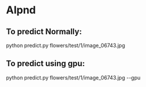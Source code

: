 # AIpnd
To predict Normally:
--------------------

python predict.py flowers/test/1/image_06743.jpg 


To predict using gpu:
---------------------

python predict.py flowers/test/1/image_06743.jpg --gpu
